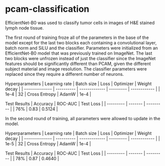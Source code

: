# pcam-classification
EfficientNet-B0 was used to classify tumor cells in images of H&E stained lymph node tissue. 

The first round of training froze all of the parameters in the base of the model except for the last two blocks each containing a convolutional layer, batch norm and SiLU and the classifier. Parameters were initialized from an EfficientNet-B0  model that was previously trained on ImageNet. The last two blocks were unfrozen instead of just the classifier since the ImageNet features should be significantly different than PCAM, given the different subject material and image resolution. The classifier parameters were replaced since they require a different number of neurons.

Hyperparameters
| Learning rate  | Batch size | Loss          | Optimizer | Weight decay | 
| -------------- | ---------- | ------------- | --------- | ------------ |
| 1e-4           | 32         | Cross Entropy | AdamW     | 1e-4         |

Test Results
| Accuracy  | ROC-AUC | Test Loss | 
| --------- | ------- | --------- |
| 76%       | 0.83    | 0.5124    |

In the second round of training, all parameters were allowed to update in the model. 

Hyperparameters
| Learning rate  | Batch size | Loss          | Optimizer | Weight decay | 
| -------------- | ---------- | ------------- | --------- | ------------ |
| 1e-5           | 32         | Cross Entropy | AdamW     | 1e-4         |

Test Results
| Accuracy  | ROC-AUC | Test Loss | 
| --------- | ------- | --------- |
| 78%       | 0.87    | 0.4640    |
